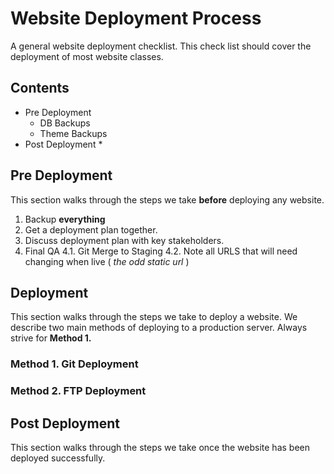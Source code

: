 # Website Deployment Process

A general website deployment checklist. This check list should cover the deployment of most website classes.

## Contents

* Pre Deployment
    * DB Backups
    * Theme Backups
* Post Deployment
    * 


## Pre Deployment

This section walks through the steps we take **before** deploying any website.

1. Backup **everything**
2. Get a deployment plan together.
3. Discuss deployment plan with key stakeholders.
4. Final QA
    4.1. Git Merge to Staging
    4.2. Note all URLS that will need changing when live ( *the odd static url* )

## Deployment

This section walks through the steps we take to deploy a website. We describe two main methods of deploying to a production server. Always strive for **Method 1.**

### Method 1. Git Deployment

### Method 2. FTP Deployment

## Post Deployment

This section walks through the steps we take once the website has been deployed successfully.
